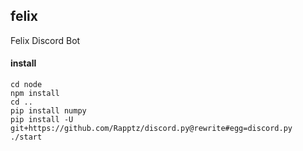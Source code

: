 ## felix
Felix Discord Bot

#### install
```
cd node
npm install
cd ..
pip install numpy
pip install -U git+https://github.com/Rapptz/discord.py@rewrite#egg=discord.py
./start
```
